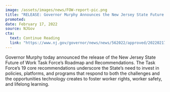 ```yaml
---
image: /assets/images/news/FOW-report-pic.png
title: "RELEASE: Governor Murphy Announces the New Jersey State Future of Work Task Force’s Roadmap and Recommendations"
promoted: 
date: February 17, 2022
source: NJGov
cta:
  text: Continue Reading
  link: "https://www.nj.gov/governor/news/news/562022/approved/20220217a.shtml"
---
```


Governor Murphy today announced the release of the New Jersey State Future of Work Task Force’s Roadmap and Recommendations. The Task Force’s 19 core recommendations underscore the State’s need to invest in policies, platforms, and programs that respond to both the challenges and the opportunities technology creates to foster worker rights, worker safety, and lifelong learning.
